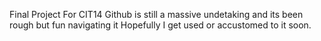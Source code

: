 Final Project For CIT14
Github is still a massive undetaking and its been rough but fun navigating it 
Hopefully I get used or accustomed to it soon.

